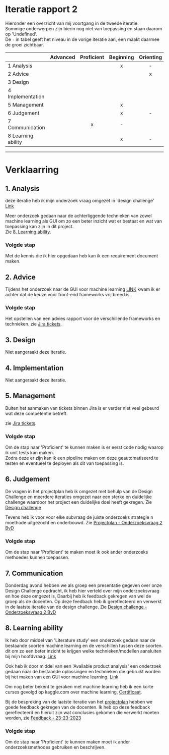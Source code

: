 # Iteratie rapport 2

Hieronder een overzicht van mij voortgang in de tweede iteratie.\
Sommige onderwerpen zijn hierin nog niet van toepassing en staan daarom op 'Undefined'.\
De `-` in tabel geeft het niveau in de vorige iteratie aan, een maakt daarmee de groei zichtbaar.

|                    | Advanced | Proficient | Beginning | Orienting | Undefined |
|--------------------|:--------:|:----------:|:---------:|:---------:|:---------:|
| 1 Analysis         |          |            |     x     |     -     |           |
| 2 Advice           |          |            |           |     x     |           |
| 3 Design           |          |            |           |           |     x     |
| 4 Implementation   |          |            |           |           |     x     |
| 5 Management       |          |            |     x     |           |     x     |
| 6 Judgement        |          |            |     x     |     -     |           |
| 7 Communication    |          |      x     |     -     |           |           |
| 8 Learning ability |          |            |     x     |     -     |           |

---
# Verklaarring

## 1. Analysis
deze iteratie heb ik mijn onderzoek vraag omgezet in 'design challenge' [Link](https://github.com/S7HaMachineLearning/documentation/blob/main/S7HaMachineLearning/Onderzoeksvragen/design%20challenge.md)

Meer onderzoek gedaan naar de achterliggende technieken van zowel machine learning als GUI om zo een beter inzicht wat er bestaat en wat van toepassing kan zijn in dit project.\
Zie [8.  Learning ability](#8-learning-ability).

### Volgde stap
Met de kennis die ik hier opgedaan heb kan ik een requirement document maken.

## 2. Advice
Tijdens het onderzoek naar de GUI voor machine learning [LINK](https://github.com/S7HaMachineLearning/documentation/blob/main/S7HaMachineLearning/Onderzoeken/Bram/2.%20Onderzoek%20-%20machine%20learning%20GUI.md) kwam ik er achter dat de keuze voor front-end frameworks vrij breed is.

### Volgde stap
Het opstellen van een advies rapport voor de verschillende frameworks en technieken.
zie [Jira tickets](../Bestanden/jira-tickets-21-03-2023.png).

## 3. Design
Niet aangeraakt deze iteratie.

## 4. Implementation
Niet aangeraakt deze iteratie.

## 5. Management
Buiten het aanmaken van tickets binnen Jira is er verder niet veel gebeurd wat deze competentie betreft.

zie [Jira tickets](../Bestanden/jira-tickets-21-03-2023.png).

### Volgde stap
Om de stap naar 'Proficient' te kunnen maken is er eerst code nodig waarop ik unit tests kan maken.\
Zodra deze er zijn kan ik een pipeline maken om deze geautomatiseerd te testen en eventueel te deployen als dit van toepassing is.

## 6. Judgement

De vragen in het projectplan heb ik omgezet met behulp van de Design Challenge en meerdere iteraties omgezet naar een sterke en duidelijke challenge waardoor het project een duidelijke doel heeft gekregen.
Zie [Design challenge](https://github.com/S7HaMachineLearning/documentation/blob/main/S7HaMachineLearning/Onderzoeksvragen/design%20challenge.md)

Tevens heb ik voor voor elke subvraag de juiste onderzoeks strategie n moethode uitgezocht en onderbouwd.
Zie [Projectplan - Onderzoeksvraag 2 BvD](https://github.com/S7HaMachineLearning/documentation#onderzoeksvraag-2-bvd)

### Volgde stap
Om de stap naar 'Proficient' te maken moet ik ook ander onderzoeks methoedes kunnen toepassen. 

## 7. Communication

Donderdag avond hebben we als groep een presentatie gegeven over onze Design Challenge opdracht, ik heb hier verteld over mijn onderzoeksvraag en hoe deze omgezet is,
Daarbij heb ik feedback gekregen van wel de groep als de docenten.
Op deze feedback heb ik gereflecteerd en verwerkt in de laatste iteratie van de design challenge. 
Zie [Design challenge - Onderzoeksvraag 2 BvD](https://github.com/S7HaMachineLearning/documentation/blob/main/S7HaMachineLearning/Onderzoeksvragen/design%20challenge.md#subvraag-2)

## 8. Learning ability

Ik heb door middel van 'Literature study' een onderzoek gedaan naar de bestaande soorten machine learning en de verschillen tussen deze soorten.
dit om zo een beter inzicht te krijgen welke technieken/modellen aansluiten bij mijn hoofdvraag.
[Link](https://github.com/S7HaMachineLearning/documentation/blob/main/S7HaMachineLearning/Onderzoeken/Bram/1.%20Onderzoek%20-%20machine%20learning.md)

Ook heb ik door middel van een 'Available product analysis' een onderzoek gedaan naar de bestaande oplossingen en technieken die gebruikt worden bij het maken van een GUI voor machine learning. [Link](https://github.com/S7HaMachineLearning/documentation/blob/main/S7HaMachineLearning/Onderzoeken/Bram/2.%20Onderzoek%20-%20machine%20learning%20GUI.md)

Om nog beter bekent te geraken met machine learning heb ik een korte curses gevolgd op kaggle.com over machine learning, [Certificaat](../Bestanden/Bram_van_Deventer-Intro_to_Machine_Learning.png).

Bij de bespreking van de laatste iteratie van het [projectplan](https://github.com/S7HaMachineLearning/documentation) hebben we goede feedback gekregen van de docenten.
Ik heb op deze feedback gereflecteerd en hieruit zijn wat conclusies gekomen die verwerkt moeten worden, zie [Feedback - 23-23-2023](../Proces/Feedback.md#23-23-2023---groeps-feedback-op-project-rapport)

### Volgde stap
Om de stap naar 'Proficient' te kunnen maken moet ik ander onderzoeksmethodes gebruiken en beschrijven.